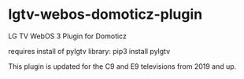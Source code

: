 # lgtv-webos-domoticz-plugin
LG TV WebOS 3 Plugin for Domoticz

requires install of pylgtv library:  pip3 install pylgtv

This plugin is updated for the C9 and E9 televisions from 2019 and up.
